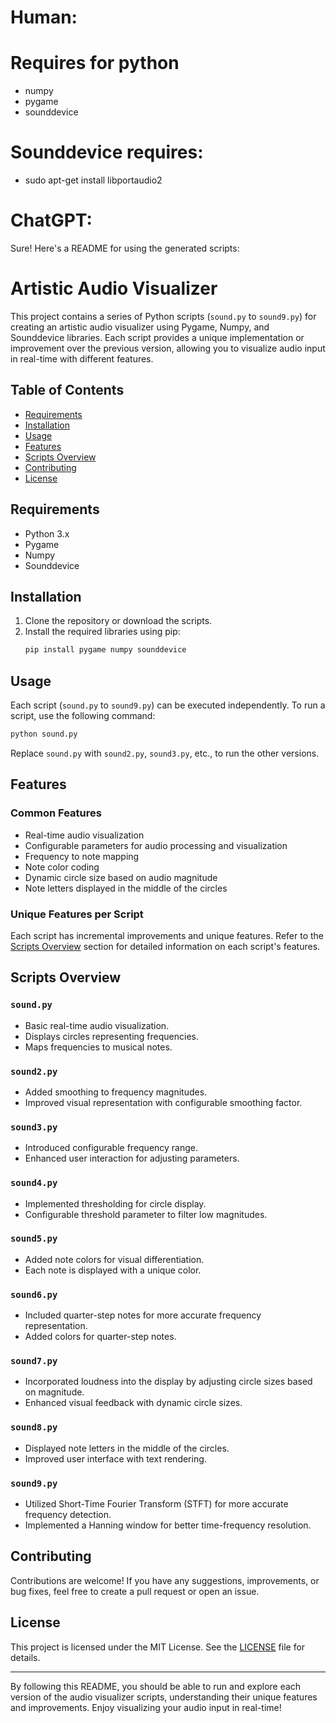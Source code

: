 # Human:
# Requires for python

- numpy
- pygame
- sounddevice

# Sounddevice requires:

- sudo apt-get install libportaudio2


# ChatGPT:
Sure! Here's a README for using the generated scripts:

# Artistic Audio Visualizer

This project contains a series of Python scripts (`sound.py` to `sound9.py`) for creating an artistic audio visualizer using Pygame, Numpy, and Sounddevice libraries. Each script provides a unique implementation or improvement over the previous version, allowing you to visualize audio input in real-time with different features.

## Table of Contents

- [Requirements](#requirements)
- [Installation](#installation)
- [Usage](#usage)
- [Features](#features)
- [Scripts Overview](#scripts-overview)
- [Contributing](#contributing)
- [License](#license)

## Requirements

- Python 3.x
- Pygame
- Numpy
- Sounddevice

## Installation

1. Clone the repository or download the scripts.
2. Install the required libraries using pip:
    ```bash
    pip install pygame numpy sounddevice
    ```

## Usage

Each script (`sound.py` to `sound9.py`) can be executed independently. To run a script, use the following command:

```bash
python sound.py
```

Replace `sound.py` with `sound2.py`, `sound3.py`, etc., to run the other versions.

## Features

### Common Features
- Real-time audio visualization
- Configurable parameters for audio processing and visualization
- Frequency to note mapping
- Note color coding
- Dynamic circle size based on audio magnitude
- Note letters displayed in the middle of the circles

### Unique Features per Script
Each script has incremental improvements and unique features. Refer to the [Scripts Overview](#scripts-overview) section for detailed information on each script's features.

## Scripts Overview

### `sound.py`
- Basic real-time audio visualization.
- Displays circles representing frequencies.
- Maps frequencies to musical notes.

### `sound2.py`
- Added smoothing to frequency magnitudes.
- Improved visual representation with configurable smoothing factor.

### `sound3.py`
- Introduced configurable frequency range.
- Enhanced user interaction for adjusting parameters.

### `sound4.py`
- Implemented thresholding for circle display.
- Configurable threshold parameter to filter low magnitudes.

### `sound5.py`
- Added note colors for visual differentiation.
- Each note is displayed with a unique color.

### `sound6.py`
- Included quarter-step notes for more accurate frequency representation.
- Added colors for quarter-step notes.

### `sound7.py`
- Incorporated loudness into the display by adjusting circle sizes based on magnitude.
- Enhanced visual feedback with dynamic circle sizes.

### `sound8.py`
- Displayed note letters in the middle of the circles.
- Improved user interface with text rendering.

### `sound9.py`
- Utilized Short-Time Fourier Transform (STFT) for more accurate frequency detection.
- Implemented a Hanning window for better time-frequency resolution.

## Contributing

Contributions are welcome! If you have any suggestions, improvements, or bug fixes, feel free to create a pull request or open an issue.

## License

This project is licensed under the MIT License. See the [LICENSE](LICENSE) file for details.

---

By following this README, you should be able to run and explore each version of the audio visualizer scripts, understanding their unique features and improvements. Enjoy visualizing your audio input in real-time!